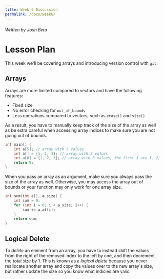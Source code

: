 ```yaml
---
title: Week 6 Discussion
permalink: /docs/week6/
---
```


###### Written by Josh Beto

# Lesson Plan

This week we'll be covering arrays and introducing version control with `git`. 

## Arrays

Arrays are more limited compared to vectors and have the following features:
* Fixed size
* No error checking for `out_of_bounds`
* Less operations compared to vectors, such as `erase()` and `size()`

As a result, you have to manually keep track of the size of the array as well as be
extra careful when accessing array indices to make sure you are not going out of bounds.

```cpp
int main() {
    int a[5]; // array with 5 values
    int a[] = {1, 2, 3}; // array with 3 values
    int a[6] = {1, 2, 3}; // array with 6 values, the first 3 are 1, 2, 3. The remaining are filled with a default value.
    return 0;
}
```

When you pass an array as an argument, make sure you always pass the size of the array as well.
Otherwise, you may access the array out of bounds or your function may only work for one array size.
```cpp
int sum(int a[], a_size) {
    int sum = 0;
    for (int i = 0; i < a_size; i++) {
        sum += a.at(i);
    }
    return sum;
}
```

## Logical Delete

To *delete* an element from an array, you have to instead shift the values from the right of the removed index
to the left by one, and then decrement the total size by 1. This is known as a *logical delete* because you never
reallocate another array and copy the values over to the new array's size, but rather update the size so you know
what indicies are valid

